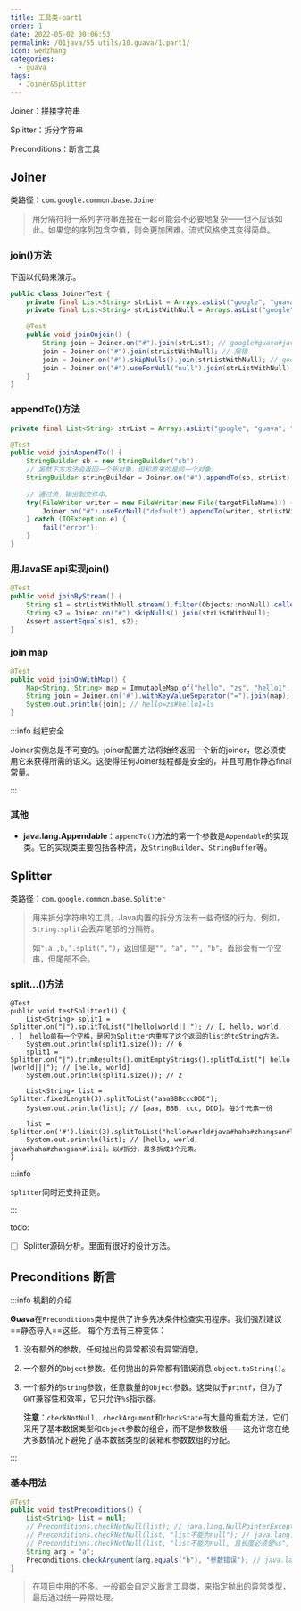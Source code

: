 ```yaml
---
title: 工具类-part1
order: 1
date: 2022-05-02 00:06:53
permalink: /01java/55.utils/10.guava/1.part1/
icon: wenzhang
categories:
  - guava
tags:
  - Joiner&Splitter
---
```


Joiner：拼接字符串

Splitter：拆分字符串

Preconditions：断言工具

<!-- more -->

## Joiner

类路径：`com.google.common.base.Joiner`

> 用分隔符将一系列字符串连接在一起可能会不必要地复杂——但不应该如此。如果您的序列包含空值，则会更加困难。流式风格使其变得简单。

### join()方法

下面以代码来演示。

```java
public class JoinerTest {
    private final List<String> strList = Arrays.asList("google", "guava", "java");
    private final List<String> strListWithNull = Arrays.asList("google", "guava", "java", null);

    @Test
    public void joinOnjoin() {
        String join = Joiner.on("#").join(strList); // google#guava#java
        join = Joiner.on("#").join(strListWithNull); // 报错
        join = Joiner.on("#").skipNulls().join(strListWithNull); // google#guava#java
        join = Joiner.on("#").useForNull("null").join(strListWithNull); // google#guava#java#null
    }
}
```

### appendTo()方法

```java
private final List<String> strList = Arrays.asList("google", "guava", "java");

@Test
public void joinAppendTo() {
    StringBuilder sb = new StringBuilder("sb");
    // 虽然下方方法会返回一个新对象，但和原来的是同一个对象。
    StringBuilder stringBuilder = Joiner.on("#").appendTo(sb, strList);// sbgoogle#guava#java
	
    // 通过流，输出到文件中。
    try(FileWriter writer = new FileWriter(new File(targetFileName))) {
        Joiner.on("#").useForNull("default").appendTo(writer, strListWithNull);
    } catch (IOException e) {
        fail("error");
    }
}
```

### 用JavaSE api实现join()

```java
@Test
public void joinByStream() {
    String s1 = strListWithNull.stream().filter(Objects::nonNull).collect(Collectors.joining("#"));
    String s2 = Joiner.on("#").skipNulls().join(strListWithNull);
    Assert.assertEquals(s1, s2);
}
```

### join map

```java
@Test
public void joinOnWithMap() {
    Map<String, String> map = ImmutableMap.of("hello", "zs", "hello1", "ls");
    String join = Joiner.on('#').withKeyValueSeparator("=").join(map);
    System.out.println(join); // hello=zs#hello1=ls
}
```



:::info 线程安全

Joiner实例总是不可变的。joiner配置方法将始终返回一个新的joiner，您必须使用它来获得所需的语义。这使得任何Joiner线程都是安全的，并且可用作静态final常量。

:::

### 其他

- **java.lang.Appendable**：`appendTo()`方法的第一个参数是`Appendable`的实现类。它的实现类主要包括各种流，及`StringBuilder`、`StringBuffer`等。

## Splitter

类路径：`com.google.common.base.Splitter`

> 用来拆分字符串的工具。Java内置的拆分方法有一些奇怪的行为。例如，`String.split`会丢弃尾部的分隔符。
>
> 如`",a,,b,".split(",")`，返回值是`"", "a", "", "b"`。首部会有一个空串，但尾部不会。

### split...()方法

```java{3,5}
@Test
public void testSplitter1() {
    List<String> split1 = Splitter.on("|").splitToList("|hello|world|||"); // [, hello, world, , , ]  hello前有一个空格，是因为Splitter内重写了这个返回的list的toString方法。
    System.out.println(split1.size()); // 6
    split1 = Splitter.on("|").trimResults().omitEmptyStrings().splitToList("| hello |world|||"); // [hello, world]
    System.out.println(split1.size()); // 2
    
    List<String> list = Splitter.fixedLength(3).splitToList("aaaBBBcccDDD");
    System.out.println(list); // [aaa, BBB, ccc, DDD]。每3个元素一份

    list = Splitter.on('#').limit(3).splitToList("hello#world#java#haha#zhangsan#lisi");
    System.out.println(list); // [hello, world, java#haha#zhangsan#lisi]。以#拆分，最多拆成3个元素。
}
```

:::info

`Splitter`同时还支持正则。

:::



todo:

- [ ] Splitter源码分析。里面有很好的设计方法。



## Preconditions 断言

:::info 机翻的介绍

**Guava**在`Preconditions`类中提供了许多先决条件检查实用程序。我们强烈建议==静态导入==这些。
每个方法有三种变体：

1. 没有额外的参数。任何抛出的异常都没有异常消息。

2. 一个额外的`Object`参数。任何抛出的异常都有错误消息 `object.toString()`。

3. 一个额外的`String`参数，任意数量的`Object`参数。这类似于`printf`，但为了`GWT`兼容性和效率，它只允许`%s`指示器。

     **注意**：`checkNotNull`、`checkArgument`和`checkState`有大量的重载方法，它们采用了基本数据类型和`Object`参数的组合，而不是参数数组——这允许您在绝大多数情况下避免了基本数据类型的装箱和参数数组的分配。

:::

### 基本用法

```java
@Test
public void testPreconditions() {
    List<String> list = null;
    // Preconditions.checkNotNull(list); // java.lang.NullPointerException
    // Preconditions.checkNotNull(list, "list不能为null"); // java.lang.NullPointerException: list不能为null
    // Preconditions.checkNotNull(list, "list不能为null, 且长度必须是%s", 2); // java.lang.NullPointerException: list不能为null, 且长度必须是2
    String arg = "a";
    Preconditions.checkArgument(arg.equals("b"), "参数错误"); // java.lang.IllegalArgumentException: 参数错误
}
```



> 在项目中用的不多。一般都会自定义断言工具类，来指定抛出的异常类型，最后通过统一异常处理。































